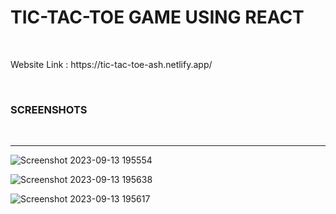 <h1>TIC-TAC-TOE GAME USING REACT</h1>
<br> 
<p>Website Link : https://tic-tac-toe-ash.netlify.app/ </p><br>
<h3>SCREENSHOTS</h3><br><hr>


![Screenshot 2023-09-13 195554](https://github.com/XERXES-OG/TIC_TAC_TOE_REACT/assets/95545385/f803ce5c-6d8c-4630-acbd-932a13fa65f4)


![Screenshot 2023-09-13 195638](https://github.com/XERXES-OG/TIC_TAC_TOE_REACT/assets/95545385/43c79991-25e1-427f-b523-fa9375bbb657)

![Screenshot 2023-09-13 195617](https://github.com/XERXES-OG/TIC_TAC_TOE_REACT/assets/95545385/1abea04e-b861-4b18-8a12-2f78c9ab6255)
